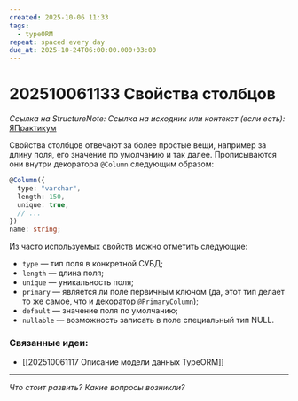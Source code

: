 ```yaml
---
created: 2025-10-06 11:33
tags:
  - typeORM
repeat: spaced every day
due_at: 2025-10-24T06:00:00.000+03:00
---
```

# 202510061133 Свойства столбцов

*Ссылка на StructureNote:*
*Ссылка на исходник или контекст (если есть):* [ЯПрактикум](https://practicum.yandex.ru/learn/backend-nodejs/courses/a4214ab0-2146-4152-b90e-651bf4c7ca5e/sprints/564244/topics/104f2765-a9c9-4617-8a5e-f21b675cf9b3/lessons/c08ac5b4-adfa-4b80-ae52-dccb043b4323/)

Свойства столбцов отвечают за более простые вещи, например за длину поля, его значение по умолчанию и так далее. Прописываются они внутри декоратора `@Column` следующим образом:

```ts
@Column({
  type: "varchar",
  length: 150,
  unique: true,
  // ...
})
name: string;
```

Из часто используемых свойств можно отметить следующие:

- `type` — тип поля в конкретной СУБД;
- `length` — длина поля;
- `unique` — уникальность поля;
- `primary` — является ли поле первичным ключом (да, этот тип делает то же самое, что и декоратор `@PrimaryColumn`);
- `default` — значение поля по умолчанию;
- `nullable` — возможность записать в поле специальный тип NULL.

### Связанные идеи:

* [[202510061117 Описание модели данных TypeORM]]
---

*Что стоит развить? Какие вопросы возникли?*
